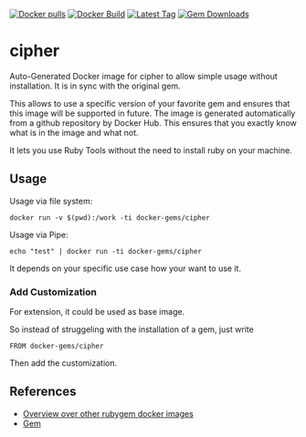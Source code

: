 [![Docker pulls](https://img.shields.io/docker/pulls/rubygem/cipher.svg)](https://hub.docker.com/r/rubygem/cipher/)
[![Docker Build](https://img.shields.io/docker/automated/rubygem/cipher.svg)](https://hub.docker.com/r/rubygem/cipher/)
[![Latest Tag](https://img.shields.io/github/tag/docker-rubygem/cipher.svg)](https://hub.docker.com/r/rubygem/cipher/)
[![Gem Downloads](https://img.shields.io/gem/dt/cipher.svg)](https://rubygems.org/gems/cipher/)
# cipher

Auto-Generated Docker image for cipher to allow simple usage without installation.
It is in sync with the original gem.

This allows to use a specific version of your favorite gem and ensures that this image will be supported in future.
The image is generated automatically from a github repository by Docker Hub.
This ensures that you exactly know what is in the image and what not.

It lets you use Ruby Tools without the need to install ruby on your machine.

## Usage

Usage via file system:

`docker run -v $(pwd):/work -ti docker-gems/cipher`

Usage via Pipe:

`echo "test" | docker run -ti docker-gems/cipher`

It depends on your specific use case how your want to use it.

### Add Customization

For extension, it could be used as base image.

So instead of struggeling with the installation of a gem, just write

`FROM docker-gems/cipher`

Then add the customization.

## References

 - [Overview over other rubygem docker images](https://github.com/thinkbot/docker-rubygem)
 - [Gem](https://rubygems.org/gems/cipher/)
